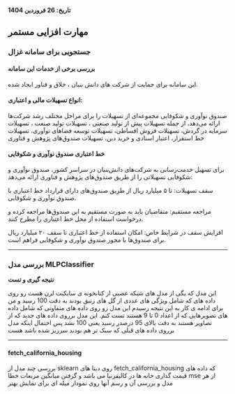 
**تاریخ: 26 فروردین 1404**  

## مهارت افزایی مستمر

### جستجویی برای سامانه غزال

#### بررسی برخی از خدمات این سامانه
این سامانه برای حمایت از شرکت های دانش بنیان ، خلاق و فناور ایجاد شده.

#### انواع تسهیلات مالی و اعتباری:
صندوق نوآوری و شکوفایی مجموعه‌ای از تسهیلات را برای مراحل مختلف رشد شرکت‌ها ارائه می‌دهد، از جمله
تسهیلات پیش از تولید صنعتی ، تسهیلات تولید صنعت ، تسهیلات سرمایه در گردش، تسهیلات فروش اقساطی، تسهیلات توسعه فضاهای نوآوری، تسهیلات خط استقرار، اعتبار اسنادی و خرید دین، تسهیلات صندوق‌های پژوهش و فناوری

#### خط اعتباری صندوق نوآوری و شکوفایی

برای تسهیل خدمت‌رسانی به شرکت‌های دانش‌بنیان در سراسر کشور، صندوق نوآوری و شکوفایی تسهیلاتی را از طریق صندوق‌های پژوهش و فناوری ارائه می‌دهد: 

سقف تسهیلات: تا ۵ میلیارد ریال از طریق صندوق‌های دارای قرارداد خط اعتباری با صندوق نوآوری و شکوفایی. 

مراجعه مستقیم: متقاضیان باید به صورت مستقیم به این صندوق‌ها مراجعه کرده و درخواست استفاده از محل خط اعتباری را مطرح کنند. 

افزایش سقف در شرایط خاص: امکان استفاده از خط اعتباری تا سقف ۲۰ میلیارد ریال برای صندوق‌ها با مجوز صندوق نوآوری و شکوفایی فراهم است. 

---

### بررسی مدل MLPClassifier
**نتیجه گیری و تست**

این مدل که یگی از مدل های شبکه عصبی از کتابخونه ی سایکیت لرن هست رو روی داده های که شامل ویژگی های عددی از گل های زنبق بودند به دقت 100 رسید و من برای ادامه ی کار به این نتیجه رسیدم این مدل رو روی داده های متفاوتی که شامل داده های تصویرهایی که از اعداد 0 تا 9 هستند تست کنم. این مدل برروی داده های جدید که از تصاویر هستند به دقت بالای 95 درصدر رسید یعنی 100 نشد پس احتمال اینکه مدل برروی داده های قبلی که سبک تر هم بودند سرریز شده باشد هست


---

#### fetch_california_housing

بررسی چند مدل از sklearn روی دیتا های fetch_california_housing که داده های قیمت گذاری خانه ها در کالیفرنیا می باشد و گرفتن میانگین مربعات خطا mse از هر مدل و بررسی آن و رسم آنها روی نمودار میله ای برای نمایش بهتر 

